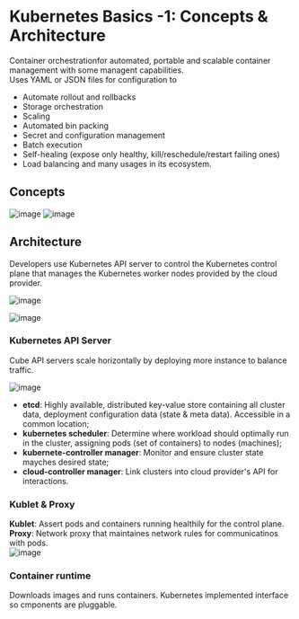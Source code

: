 # Kubernetes Basics -1: Concepts & Architecture
Container orchestrationfor automated, portable and scalable container management with some managent capabilities.<br>
Uses YAML or JSON files for configuration to
- Automate rollout and rollbacks
- Storage orchestration
- Scaling
- Automated bin packing
- Secret and configuration management
- Batch execution
- Self-healing (expose only healthy, kill/reschedule/restart failing ones)
- Load balancing
and many usages in its ecosystem.

 ## Concepts
 ![image](https://github.com/PsyDak-Meng/Online_Certificates/assets/105434864/8003157b-e3f7-4cae-a40c-ef80bdf22c41)
![image](https://github.com/PsyDak-Meng/Online_Certificates/assets/105434864/bcff700b-261d-4171-af81-5e3fc33e9681)

 ## Architecture
 Developers use Kubernetes API server to control the Kubernetes control plane that manages the Kubernetes worker nodes provided by the cloud provider.

 ![image](https://github.com/PsyDak-Meng/Online_Certificates/assets/105434864/527d2f44-f3f1-471b-a650-ecfabcbec6eb)

![image](https://github.com/PsyDak-Meng/Online_Certificates/assets/105434864/2fd3f439-fba8-422b-9480-7b8622c5de8b)

### Kubernetes API Server
Cube API servers scale horizontally by deploying more instance to balance traffic.

 ![image](https://github.com/PsyDak-Meng/Online_Certificates/assets/105434864/aabe32e1-5ee5-4080-8b6f-aeb22cddc04a)

- **etcd**: Highly available, distributed key-value store containing all cluster data, deployment configuration data (state & meta data). Accessible in a common location;
- **kubernetes scheduler**: Determine where workload should optimally run in the cluster, assigning pods (set of containers) to nodes (machines);
- **kubernete-controller manager**: Monitor and ensure cluster state mayches desired state;
- **cloud-controller manager**: Link clusters into cloud provider's API for interactions.

### Kublet & Proxy
**Kublet**: Assert pods and containers running healthily for the control plane.<br>
**Proxy**: Network proxy that maintaines network rules for communicatinos with pods.<br>
![image](https://github.com/PsyDak-Meng/Online_Certificates/assets/105434864/5055e3e8-0430-4691-98f1-ea4194e27b76)

### Container runtime
Downloads images and runs containers. Kubernetes implemented interface so cmponents are pluggable.
